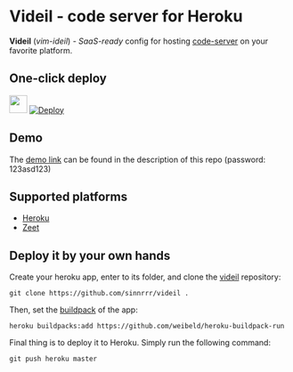 # Videil - code server for Heroku
**Videil** (*vim-ideil*) - *SaaS-ready* config for hosting [code-server](https://github.com/cdr/code-server) on your favorite platform.

## One-click deploy
[<img src="https://www.herokucdn.com/deploy/button.svg" height="32">](https://heroku.com/deploy?template=https://github.com/sinnrrr/videil/tree/master)
[![Deploy](https://deploy.zeet.co/videil.svg)](https://deploy.zeet.co/?url=https://github.com/sinnrrr/videil)

## Demo
The [demo link](https://videil.herokuapp.com) can be found in the description of this repo (password: 123asd123)

## Supported platforms
* [Heroku](https://heroku.com)
* [Zeet](https://zeet.co)

## Deploy it by your own hands
Create your heroku app, enter to its folder, and clone the [videil](https://github.com/sinnrrr/videil) repository:
```
git clone https://github.com/sinnrrr/videil .
```
Then, set the [buildpack](https://github.com/weibeld/heroku-buildpack-run) of the app:
```
heroku buildpacks:add https://github.com/weibeld/heroku-buildpack-run
```
Final thing is to deploy it to Heroku. Simply run the following command:
```
git push heroku master
```